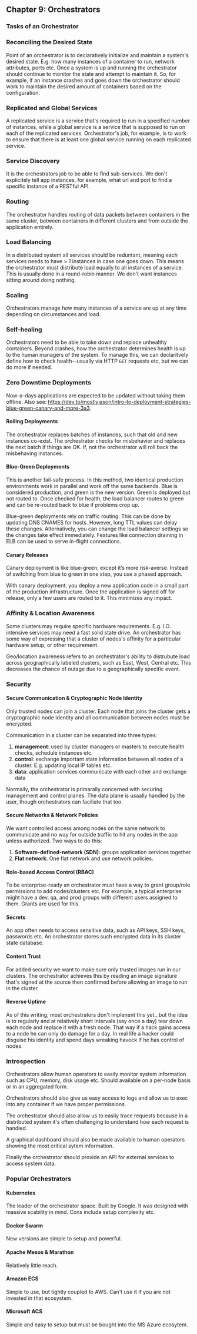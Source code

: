 ## Chapter 9: Orchestrators 

### Tasks of an Orchestrator

### Reconciling the Desired State
Point of an orchestrator is to declaratively initialize and maintain a system's desired state. E.g. how many instances
of a container to run, network attributes, ports etc. Once a system is up and running the orchestrator should continue to
monitor the state and attempt to maintain it. So, for example, if an instance crashes and goes down the orchestrator should
work to maintain the desired amount of containers based on the configuration.

### Replicated and Global Services
A replicated service is a service that's required to run in a specified number of instances, while a global
service is a service that is supposed to run on each of the replicated services. Orchestrator's job, for example, is to work
to ensure that there is at least one global service running on each replicated service.

### Service Discovery
It is the orchestrators job to be able to find sub-services. We don't explicitely tell app instances, for example, what url
and port to find a specific instance of a RESTful API.

### Routing
The orchestrator handles routing of data packets between containers in the same cluster, between containers in different clusters and from outside the application entirely.

### Load Balancing
In a distributed system all services should be reduntant, meaning each services needs to have > 1 instances in case one goes
down. This means the orchestrator must distribute load equally to all instances of a service. This is usually done in a
round-robin manner. We don't want instances sitting around doing nothing.

### Scaling
Orchestrators manage how many instances of a service are up at any time depending on circumstances and load.

### Self-healing
Orchestrators need to be able to take down and replace unhealthy containers. Beyond crashes, how the orchestrator
determines health is up to the human managers of the system. To manage this, we can declaritvely define how to check
health--usually via HTTP `GET` requests etc, but we can do more if needed.

### Zero Downtime Deployments
Now-a-days applications are expected to be updated without taking them offline. Also see: https://dev.to/mostlyjason/intro-to-deployment-strategies-blue-green-canary-and-more-3a3.

#### Rolling Deployments
The orchestrator replaces batches of instances, such that old and new instances co-exist. The orchestrator checks for misbehavior and replaces the next batch if things are OK. 
If, not the orchestrator will roll back the misbehaving instances.

#### Blue-Green Deployments
This is another fail-safe process. In this method, two identical production environments work in parallel and work off the
same backends. Blue is considered production, and green is the new version. Green is deployed but not routed to. Once
checked for health, the load balancer routes to green and can be re-routed back to blue if problems crop up.

Blue-green deployments rely on traffic routing. This can be done by updating DNS CNAMES for hosts. However, long TTL values can delay these changes. Alternatively, you can change the load balancer settings so the changes take effect immediately. Features like connection draining in ELB can be used to serve in-flight connections.

#### Canary Releases
Canary deployment is like blue-green, except it’s more risk-averse. Instead of switching from blue to green in one step, you use a phased approach.

With canary deployment, you deploy a new application code in a small part of the production infrastructure. Once the application is signed off for release, only a few users are routed to it. This minimizes any impact.

### Affinity & Location Awareness
Some clusters may require specific hardware requirements. E.g. I.O. intensive services may need a fast solid state drive. An
orchestrator has some way of expressing that a cluster of nodes's affinity for a particular hardware setup, or other requirement.

Geo/location awareness refers to an orchestrator's ability to distrubute load across geographically labeled clusters, such
as East, West, Central etc. This decreases the chance of outage due to a geographically specific event.

### Security

#### Secure Communication & Cryptographic Node Identity

Only trusted nodes can join a cluster. Each node that joins the cluster gets a cryptographic node identity and all
communication between nodes must be encrypted.

Communication in a cluster can be separated into three types:

1. **management**: used by cluster managers or masters to execute health checks, schedule instances etc.
1. **control**: exchange important state information between all nodes of a cluster. E.g. updating local IP tables etc.
1. **data**: application services communicate with each other and exchange data

Normally, the orchestrator is primarally concerned with securing management and control planes. The data plane is usaally
handled by the user, though orchestrators can faciliate that too.

#### Secure Networks & Network Policies
We want controlled access among nodes on the same network to communicate and no way for outside traffic to hit any nodes
in the app unless authorized. Two ways to do this:

1. **Software-defined-network (SDN)**: groups application services together
1. **Flat network**: One flat network and use network policies.

#### Role-based Access Control (RBAC)
To be enterprise-ready an orchestrator must have a way to grant group/role permissions to add nodes/clusters etc. For example,
a typical enterprise might have a dev, qa, and prod groups with different users assigned to them. Grants are used for this.

#### Secrets
An app often needs to access sensitive data, such as API keys, SSH keys, passwords etc. An orchestrator stores such
encrypted data in its cluster state database.

#### Content Trust
For added security we want to make sure only trusted images run in our clusters. The orchestrator achieves this by reading an
image signature that's signed at the source then confirmed before allowing an image to run in the cluster.

#### Reverse Uptime
As of this writing, most orchestrators don't implenent this yet...but the idea is to regularly and at relatively short
intervals (say once a day) tear down each node and replace it with a fresh node. That way if a hack gains access to a node
he can only do damage for a day. In real life a hacker could disguise his identity and spend days wreaking havock if he has
control of nodes.

### Introspection
Orchestrators allow human operators to easily monitor system information such as CPU, memory, disk usage etc. Should
available on a per-node basis or in an aggregated form.

Orchestrators should also give us easy access to logs and allow us to exec into any container if we have proper permissions.

The orchestrator should also allow us to easily trace requests because in a distributed system it's often challenging to
understand how each request is handled.

A graphical dashboard should also be made available to human operators showing the most critical sytem information.

Finally the orchestrator should provide an API for external services to access system data.

### Popular Orchestrators

#### Kubernetes
The leader of the orchestrator space. Built by Google. It was designed with massive scability in mind. Cons include setup
complexity etc.

#### Docker Swarm
New versions are simple to setup and powerful.

#### Apache Mesos & Marathon
Relatively little reach.

#### Amazon ECS
Simple to use, but tightly coupled to AWS. Can't use it if you are not invested in that ecosystem.

#### Microsoft ACS
Simple and easy to setup but must be bought into the MS Azure ecosytem. 

